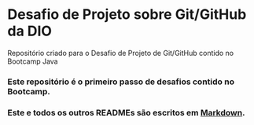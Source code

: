 # Desafio de Projeto sobre Git/GitHub da DIO
Repositório criado para o Desafio de Projeto de Git/GitHub contido no Bootcamp Java

### Este repositório é o primeiro passo de desafios contido no Bootcamp.
### Este e todos os outros READMEs são escritos em [Markdown](https://www.markdownguide.org/basic-syntax/).
